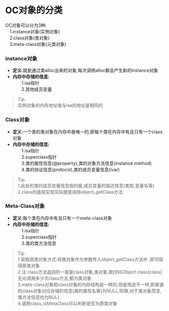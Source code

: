 # OC对象的分类

OC对象可以分为3种:</br>
　1.instance对象(实例对象)</br>
　2.class对象(类对象)</br>
　3.meta-class对象(元类对象)

### instance对象</br>
* **定义**:就是通过类alloc出来的对象,每次调用alloc都会产生新的instance对象</br>
* **内存中存储的信息:**</br>
　　1.isa指针</br> 
　　2.其他成员变量</br>
>Tip.</br>
>实例对象的内存地址值与isa的地址是相同的

### Class对象</br>
* **定义**:一个类的类对象在内存中是唯一的,即每个类在内存中有且只有一个class对象</br>
* **内存中存储的信息:**</br>
　　1.isa指针</br>
　　2.superclass指针</br>
　　3.类的属性信息(@property),类的对象方法信息(instance method)</br>
　　4.类的协议信息(protocol),类的成员变量信息(ivar)</br>
>Tip.</br>
>1.此处的类的成员变量信息指的是,成员变量的描述信息(类型,变量名等) </br>
2.class的底层实现实际就是调用object_getClass方法

### Meta-Class对象</br>
* **定义**:每个类在内存中有且只有一个meta-class对象</br>
* **内存中存储的信息:**</br>
　　1.isa指针</br>
　　2.superclass指针</br>
　　3.类的类方法信息</br>

>Tip</br>
>1.获取原类对象方式:将类对象作为参数传入object_getClass方法中 ,即可获得原类对象</br>
2.注:class方法返回的一直是class对象,类对象,故[[NSObject class]class]无论调用多少次class方法,都为类对象</br>
3.meta-class对象和class对象的内存结构是一样的,但是用途不一样,即普通的class对象对应存储的信息(类的属性名等)为NULL,同理,对于类对象而言,类方法信息也为NULL</br>
4.调用class_isMetaClass可以判断是否为原类对象


